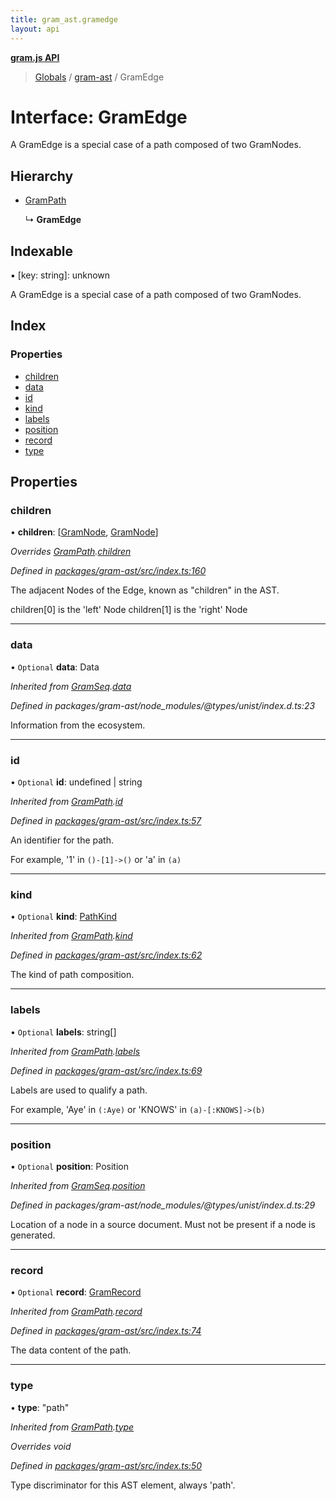 ```yaml
---
title: gram_ast.gramedge
layout: api
---
```


**[gram.js API](../README.md)**

> [Globals](../globals.md) / [gram-ast](../modules/gram_ast.md) / GramEdge

# Interface: GramEdge

A GramEdge is a special case of a path composed of
two GramNodes.

## Hierarchy

* [GramPath](gram_ast.grampath.md)

  ↳ **GramEdge**

## Indexable

▪ [key: string]: unknown

A GramEdge is a special case of a path composed of
two GramNodes.

## Index

### Properties

* [children](gram_ast.gramedge.md#children)
* [data](gram_ast.gramedge.md#data)
* [id](gram_ast.gramedge.md#id)
* [kind](gram_ast.gramedge.md#kind)
* [labels](gram_ast.gramedge.md#labels)
* [position](gram_ast.gramedge.md#position)
* [record](gram_ast.gramedge.md#record)
* [type](gram_ast.gramedge.md#type)

## Properties

### children

•  **children**: [[GramNode](gram_ast.gramnode.md), [GramNode](gram_ast.gramnode.md)]

*Overrides [GramPath](gram_ast.grampath.md).[children](gram_ast.grampath.md#children)*

*Defined in [packages/gram-ast/src/index.ts:160](https://github.com/gram-data/gram-js/blob/fc61725/packages/gram-ast/src/index.ts#L160)*

The adjacent Nodes of the Edge, known as "children" in the AST.

children[0] is the 'left' Node
children[1] is the 'right' Node

___

### data

• `Optional` **data**: Data

*Inherited from [GramSeq](gram_ast.gramseq.md).[data](gram_ast.gramseq.md#data)*

*Defined in packages/gram-ast/node_modules/@types/unist/index.d.ts:23*

Information from the ecosystem.

___

### id

• `Optional` **id**: undefined \| string

*Inherited from [GramPath](gram_ast.grampath.md).[id](gram_ast.grampath.md#id)*

*Defined in [packages/gram-ast/src/index.ts:57](https://github.com/gram-data/gram-js/blob/fc61725/packages/gram-ast/src/index.ts#L57)*

An identifier for the path.

For example, '1' in `()-[1]->()` or 'a' in `(a)`

___

### kind

• `Optional` **kind**: [PathKind](../modules/gram_ast.md#pathkind)

*Inherited from [GramPath](gram_ast.grampath.md).[kind](gram_ast.grampath.md#kind)*

*Defined in [packages/gram-ast/src/index.ts:62](https://github.com/gram-data/gram-js/blob/fc61725/packages/gram-ast/src/index.ts#L62)*

The kind of path composition.

___

### labels

• `Optional` **labels**: string[]

*Inherited from [GramPath](gram_ast.grampath.md).[labels](gram_ast.grampath.md#labels)*

*Defined in [packages/gram-ast/src/index.ts:69](https://github.com/gram-data/gram-js/blob/fc61725/packages/gram-ast/src/index.ts#L69)*

Labels are used to qualify a path.

For example, 'Aye' in `(:Aye)` or 'KNOWS' in `(a)-[:KNOWS]->(b)`

___

### position

• `Optional` **position**: Position

*Inherited from [GramSeq](gram_ast.gramseq.md).[position](gram_ast.gramseq.md#position)*

*Defined in packages/gram-ast/node_modules/@types/unist/index.d.ts:29*

Location of a node in a source document.
Must not be present if a node is generated.

___

### record

• `Optional` **record**: [GramRecord](../modules/gram_ast.md#gramrecord)

*Inherited from [GramPath](gram_ast.grampath.md).[record](gram_ast.grampath.md#record)*

*Defined in [packages/gram-ast/src/index.ts:74](https://github.com/gram-data/gram-js/blob/fc61725/packages/gram-ast/src/index.ts#L74)*

The data content of the path.

___

### type

•  **type**: \"path\"

*Inherited from [GramPath](gram_ast.grampath.md).[type](gram_ast.grampath.md#type)*

*Overrides void*

*Defined in [packages/gram-ast/src/index.ts:50](https://github.com/gram-data/gram-js/blob/fc61725/packages/gram-ast/src/index.ts#L50)*

Type discriminator for this AST element, always 'path'.
